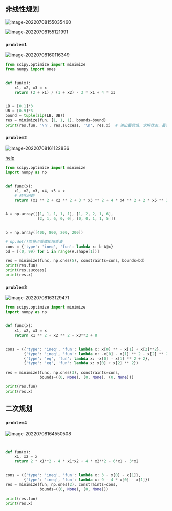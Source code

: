 ## 非线性规划

![image-20220708155035460](C:\Users\Administrator\AppData\Roaming\Typora\typora-user-images\image-20220708155035460.png)

![image-20220708155121991](C:\Users\Administrator\AppData\Roaming\Typora\typora-user-images\image-20220708155121991.png)

### `problem1`

![image-20220708160116349](C:\Users\Administrator\AppData\Roaming\Typora\typora-user-images\image-20220708160116349.png)

```python
from scipy.optimize import minimize
from numpy import ones


def fun(x):
    x1, x2, x3 = x
    return (2 + x1) / (1 + x2) - 3 * x1 + 4 * x3


LB = [0.1]*3
UB = [0.9]*3
bound = tuple(zip(LB, UB))
res = minimize(fun, [1, 1, 1], bounds=bound)
print(res.fun, '\n', res.success, '\n', res.x)  # 输出最优值、求解状态、最优解
```

### `problem2`

![image-20220708161122836](C:\Users\Administrator\AppData\Roaming\Typora\typora-user-images\image-20220708161122836.png)

[help](https://vimsky.com/examples/usage/python-scipy.optimize.minimize.html)

```python
from scipy.optimize import minimize
import numpy as np


def func(x):
    x1, x2, x3, x4, x5 = x
    # 转化问题
    return (x1 ** 2 + x2 ** 2 + 3 * x3 ** 2 + 4 * x4 ** 2 + 2 * x5 ** 2 - 8 * x1 - 2 * x2 - 3 * x3 - x4 - 2 * x5) * -1


A = np.array([[1, 1, 1, 1, 1], [1, 2, 2, 1, 6],
              [2, 1, 6, 0, 0], [0, 0, 1, 1, 5]])


b = np.array([400, 800, 200, 200])

# np.dot()向量点乘或矩阵乘法
cons = {'type': 'ineq', 'fun': lambda x: b-A@x}
bd = [(0, 99) for i in range(A.shape[1])]

res = minimize(func, np.ones(5), constraints=cons, bounds=bd)
print(res.fun)
print(res.success)
print(res.x)
```

### `problem3`

![image-20220708163129471](C:\Users\Administrator\AppData\Roaming\Typora\typora-user-images\image-20220708163129471.png)

```python
from scipy.optimize import minimize
import numpy as np


def func(x):
    x1, x2, x3 = x
    return x1 ** 2 + x2 ** 2 + x3**2 + 8


cons = ({'type': 'ineq', 'fun': lambda x: x[0] ** - x[1] + x[2]**2},
        {'type': 'ineq', 'fun': lambda x: -x[0] - x[1] ** 2 - x[2] ** 2 + 20},
        {'type': 'eq', 'fun': lambda x: -x[0] - x[1] ** 2 + 2},
        {'type': 'eq', 'fun': lambda x: x[0] + x[2] ** 2})

res = minimize(func, np.ones(3), constraints=cons,
               bounds=((0, None), (0, None), (0, None)))

print(res.fun)
print(res.x)
```

## 二次规划

### `problem4`

![image-20220708164550508](C:\Users\Administrator\AppData\Roaming\Typora\typora-user-images\image-20220708164550508.png)

```python


def fun(x):
    x1, x2 = x
    return 2 * x1**2 - 4 * x1*x2 + 4 * x2**2 - 6*x1 - 3*x2


cons = ({'type': 'ineq', 'fun': lambda x: 3 - x[0] - x[1]},
        {'type': 'ineq', 'fun': lambda x: 9 - 4 * x[0] - x[1]})
res = minimize(fun, np.ones(2), constraints=cons,
               bounds=((0, None), (0, None)))

print(res.fun)
print(res.x)
```

